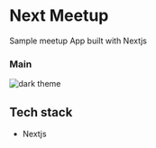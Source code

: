 # Next Meetup

Sample meetup App built with Nextjs

### Main
![dark theme](https://res.cloudinary.com/dtvqrqyqr/image/upload/v1631925043/screenshots/Screenshot_250_wbyxuf.png)


## Tech stack
* Nextjs
